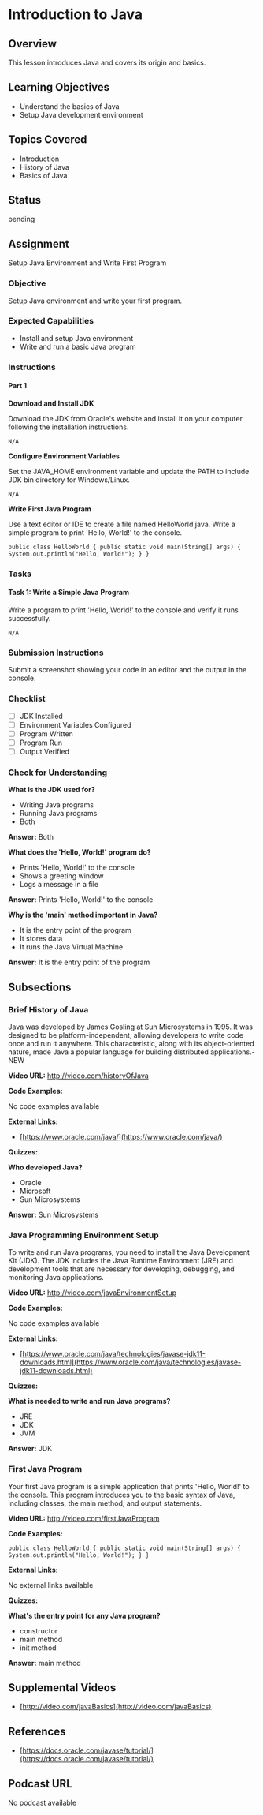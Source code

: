 # Introduction to Java

## Overview

This lesson introduces Java and covers its origin and basics.

## Learning Objectives

- Understand the basics of Java
- Setup Java development environment

## Topics Covered

- Introduction
- History of Java
- Basics of Java

## Status

pending

## Assignment

Setup Java Environment and Write First Program

### Objective

Setup Java environment and write your first program.

### Expected Capabilities

- Install and setup Java environment
- Write and run a basic Java program

### Instructions

#### Part 1

**Download and Install JDK**

Download the JDK from Oracle's website and install it on your computer following the installation instructions.

```
N/A
```

**Configure Environment Variables**

Set the JAVA_HOME environment variable and update the PATH to include JDK bin directory for Windows/Linux.

```
N/A
```

**Write First Java Program**

Use a text editor or IDE to create a file named HelloWorld.java. Write a simple program to print 'Hello, World!' to the console.

```
public class HelloWorld { public static void main(String[] args) { System.out.println("Hello, World!"); } }
```

### Tasks

#### Task 1: Write a Simple Java Program

Write a program to print 'Hello, World!' to the console and verify it runs successfully.

```
N/A
```

### Submission Instructions

Submit a screenshot showing your code in an editor and the output in the console.

### Checklist

- [ ] JDK Installed
- [ ] Environment Variables Configured
- [ ] Program Written
- [ ] Program Run
- [ ] Output Verified

### Check for Understanding

**What is the JDK used for?**

- Writing Java programs
- Running Java programs
- Both

**Answer:** Both

**What does the 'Hello, World!' program do?**

- Prints 'Hello, World!' to the console
- Shows a greeting window
- Logs a message in a file

**Answer:** Prints 'Hello, World!' to the console

**Why is the 'main' method important in Java?**

- It is the entry point of the program
- It stores data
- It runs the Java Virtual Machine

**Answer:** It is the entry point of the program

## Subsections

### Brief History of Java

Java was developed by James Gosling at Sun Microsystems in 1995. It was designed to be platform-independent, allowing developers to write code once and run it anywhere. This characteristic, along with its object-oriented nature, made Java a popular language for building distributed applications.-NEW

**Video URL:** http://video.com/historyOfJava

**Code Examples:**

No code examples available

**External Links:**

- [https://www.oracle.com/java/](https://www.oracle.com/java/)

**Quizzes:**

**Who developed Java?**

- Oracle
- Microsoft
- Sun Microsystems

**Answer:** Sun Microsystems

### Java Programming Environment Setup

To write and run Java programs, you need to install the Java Development Kit (JDK). The JDK includes the Java Runtime Environment (JRE) and development tools that are necessary for developing, debugging, and monitoring Java applications.

**Video URL:** http://video.com/javaEnvironmentSetup

**Code Examples:**

No code examples available

**External Links:**

- [https://www.oracle.com/java/technologies/javase-jdk11-downloads.html](https://www.oracle.com/java/technologies/javase-jdk11-downloads.html)

**Quizzes:**

**What is needed to write and run Java programs?**

- JRE
- JDK
- JVM

**Answer:** JDK

### First Java Program

Your first Java program is a simple application that prints 'Hello, World!' to the console. This program introduces you to the basic syntax of Java, including classes, the main method, and output statements.

**Video URL:** http://video.com/firstJavaProgram

**Code Examples:**

```
public class HelloWorld { public static void main(String[] args) { System.out.println("Hello, World!"); } }
```

**External Links:**

No external links available

**Quizzes:**

**What's the entry point for any Java program?**

- constructor
- main method
- init method

**Answer:** main method

## Supplemental Videos

- [http://video.com/javaBasics](http://video.com/javaBasics)

## References

- [https://docs.oracle.com/javase/tutorial/](https://docs.oracle.com/javase/tutorial/)

## Podcast URL

No podcast available